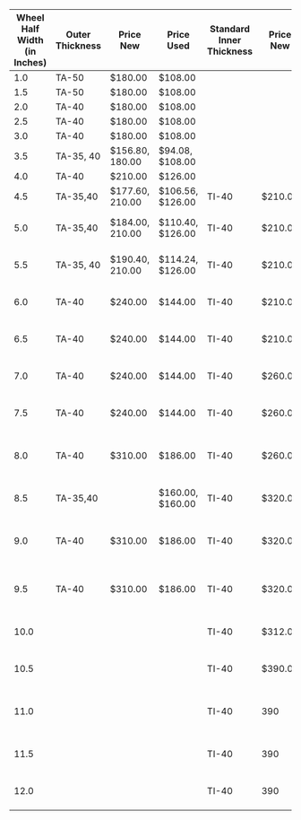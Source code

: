 Wheel Half Width (in Inches) | Outer Thickness | Price New | Price Used | Standard Inner Thickness | Price New | Price Used | Modified Inner Thickness | Price New | Price Used |
| ---- | ---- | ---- | ---- | ---- | ---- | ---- | ---- | ---- | ---- |
| 1.0 | TA-50 | $180.00 | $108.00 |  |  |  |  |  | 
| 1.5 | TA-50 | $180.00 | $108.00 |  |  |  |  |  | 
| 2.0 | TA-40 | $180.00 | $108.00 |  |  |  |  |  | 
| 2.5 | TA-40 | $180.00 | $108.00 |  |  |  |  |  | 
| 3.0 | TA-40 | $180.00 | $108.00 |  |  |  |  |  | 
| 3.5 | TA-35, 40 | $156.80, 180.00 | $94.08, $108.00 |  |  |  |  |  | 
| 4.0 | TA-40 | $210.00 | $126.00 |  |  |  |  |  | 
| 4.5 | TA-35,40 | $177.60, 210.00 | $106.56, $126.00 | TI-40 | $210.00 | $126.00 |  |  | 
| 5.0 | TA-35,40 | $184.00, 210.00 | $110.40, $126.00 | TI-40 | $210.00 | $126.00 | Super Heavy MTI-50 | $260.00 | $156.00
| 5.5 | TA-35, 40 | $190.40, 210.00 | $114.24, $126.00 | TI-40 | $210.00 | $126.00 | Super Heavy MTI-50 | $260.00 | $156.00
| 6.0 | TA-40 | $240.00 | $144.00 | TI-40 | $210.00 | $126.00 | Super Heavy MTI-50 | $260.00 | $156.00
| 6.5 | TA-40 | $240.00 | $144.00 | TI-40 | $210.00 | $126.00 | Super Heavy MTI-50 | $260.00 | $156.00
| 7.0 | TA-40 | $240.00 | $144.00 | TI-40 | $260.00 | $156.00 | Super Heavy MTI-50 | $290.00 | $174.00
| 7.5 | TA-40 | $240.00 | $144.00 | TI-40 | $260.00 | $156.00 | Super Heavy MTI-50 | $290.00 | $174.00
| 8.0 | TA-40 | $310.00 | $186.00 | TI-40 | $260.00 | $156.00 | Super Heavy MTI-50,40 | $290.00 | $174.00, 156.00
| 8.5 | TA-35,40 |  | $160.00, $160.00 | TI-40 | $320.00 | $192.00 | Super Heavy MTI-50 | $390.00 | $234.00
| 9.0 | TA-40 | $310.00 | $186.00 | TI-40 | $320.00 | $192.00 | Super Heavy MTI-50,40 | $390.00 | $234.00, 175.00
| 9.5 | TA-40 | $310.00 | $186.00 | TI-40 | $320.00 | $192.00 | Super Heavy MTI-50, 40 | $390.00 | $234.00, 200.00
| 10.0 |  |  |  | TI-40 | $312.00 | $192.00 | Super Heavy MTI-50 | $390.00 | $234.00
| 10.5 |  |  |  | TI-40 | $390.00 | $234.00 | Super Heavy MTI-50 | $430.00 | $258.00
| 11.0 |  |  |  | TI-40 | 390 | 234 | Super Heavy MTI-50,40 | $430.00 | $258.00, 207.00
| 11.5 |  |  |  | TI-40 | 390 | 234 | Super Heavy MTI-50 | $430.00 | $258.00
| 12.0 |  |  |  | TI-40 | 390 | 234 | Super Heavy MTI-40 | $430.00 | $258.00